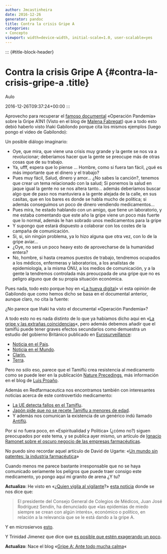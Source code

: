 ```yaml
---
author: Jmcastinheira
date: 2016-12-26
generator: pandoc
title: Contra la crisis Gripe A
categories:
- Concepto
viewport: width=device-width, initial-scale=1.0, user-scalable=yes
---
```


::: {#title-block-header}
# Contra la crisis Gripe A {#contra-la-crisis-gripe-a .title}

Aulo

2016-12-26T09:37:24+00:00
:::

Aprovecho para recuperar el [famoso
documental](http://www.google.es/search?q=Operaci%C3%B3n+pandemia&ie=utf-8&oe=utf-8&aq=t&rls=com)
«Operación Pandemia» sobre la Gripe A1N1 (Visto en el blog de [Malena
Fabregat](http://malenafabregat.com/2009/07/operacion-pandemia/)) que a
todo esto debió haberlo visto Iñaki Gabilondo porque cita los mismos
ejemplos (luego pongo el video de Gabilondo):

Un posible diálogo imaginario:

-   Oye, que mira, que viene una crisis muy grande y la gente se nos va
    a revolucionar; deberíamos hacer que la gente se preocupe más de
    otras cosas que de su trabajo.
-   Ya, ufff, espera que lo piense ... Hombre, como si fuera tan fácil,
    ¿qué es más importante que el dinero y el trabajo?
-   Pues muy fácil, Salud, dinero y amor... ¿No sabes la canción?,
    tenemos que crear un tema relacionado con la salud; Si ponemos la
    salud en jaque igual la gente no se nos altera tanto... además
    deberíamos buscar algo que de paso nos mantuviera a la gente alejada
    de la calle, en sus casitas, que en los bares es donde se habla
    mucho de política; si además conseguimos un poco de dinero vendiendo
    medicamentos...
-   Pues mira, he estado hablando con un amigo, que tiene un
    laboratorio, y me estaba comentando que este año la gripe viene un
    poco más fuerte que lo normal, además le han sobrado unos
    medicamentos para la gripe
-   Y supongo que estará dispuesto a colaborar con los costes de la
    campaña de comunicación.
-   Si, si, sin ningún problema, ya lo hizo alguna que otra vez, con lo
    de la gripe aviar...
-   ¿Oye, no será un poco heavy esto de aprovecharse de la humanidad
    entera?
-   No, hombre, si hasta creamos puestos de trabajo, tendremos ocupados
    a los médicos, enfermeras y laboratorios, a los analístas de
    epidemiología, a la misma ONU, a los medios de comunicación, y a la
    gente la tendremos controlada más preoucpada de una gripe que no es
    peligro alguno que de su propia situación económica.

Pues nada, todo esto porque hoy en «[La hueya
digital](http://lahuelladigital.blogspot.com/2009/09/paranoia-por-la-gripe.html)»
vi esta opinión de Gabilondo que como hemos dicho se basa en el
documental anterior, aunque claro, no cita la fuente:

¿No parece que Iñaki ha visto el documental «Operación Pandemia»?

A todo esto no es nada distinto de lo que ya habíamos dicho aqui en «[La
gripe y las extrañas
coincidencias](http://entelequia.bligoo.com/content/view/503848/La-gripe-y-las-extranas-coincidencias.html)«,
pero además debemos añadir que el tamiflú puede tener graves efectos
secundarios como demuestra un estudio del gobierno Británico publicado
en [Eurosurveillance](http://www.eurosurveillance.org/):

-   [Noticia en el
    Pais](http://www.elpais.com/articulo/sociedad/Efectos/adversos/Tamiflu/ninos/sanos/elpepusoc/20090801elpepisoc_6/Tes).
-   [Noticia en el
    Mundo](http://www.elmundo.es/elmundosalud/2009/07/30/medicina/1248982465.html).
-   [Clarin.](http://www.clarin.com/diario/2009/08/10/um/m-01975700.htm)
-   [Terra](http://terranoticias.terra.es/sociedad/articulo/consumo_tamiflu_produjo_comportamiento_anomalo_1497024.htm).

Pero no sólo eso, parece que el Tamiflú crea resistencia al medicamento
como se puede leer en la publicación [Nature
Precedings](http://translate.google.com/translate?hl=es&u=http%3A%2F%2Fprecedings.nature.com%2Fdocuments%2F2832%2Fversion%2F1),
más información en el blog de [Luis
Proaño](http://lp77.wordpress.com/2009/05/02/efectos-secundarios-del-tamiflu/).

Además en Redfarmaceutica nos encontramos también con interesantes
noticias acerca de este controvertido medicamento:

-   [La UE detecta fallos en el
    Tamiflu](http://www.redfarmaceutica.com/noticia/default.cfm?str_action=mostrarNoticia&int_idNoticia=11471&int_idSeccion=416&str_fechaNoticia=20051118).
-   [Japón pide que no se recete Tamiflu a menores de
    edad](http://www.redfarmaceutica.com/noticia/default.cfm?str_action=mostrarNoticia&int_idNoticia=14043&int_idSeccion=643&str_fechaNoticia=20070323).
-   Y además nos comunican la existencia de un genérico indú llamado
    [Antiflú](http://www.redfarmaceutica.com/noticia/default.cfm?str_action=mostrarNoticia&int_idNoticia=16984&int_idSeccion=1308&str_fechaNoticia=20090518).

Por si no fuera poco, en «Espiritualidad y Politica» (¿cómo no?) siguen
preocupados por este tema, y se publica ayer mismo, un artículo de
[Ignacio Ramonet sobre el oscuro negocio de las empresas
farmacéuticas](http://espiritualidadypolitica.blogspot.com/2009/09/mafias-farmaceuticas-por-ignacio.html).

No puedo sino recordar aquel artículo de David de Ugarte: «[Un mundo sin
patentes: la industria
farmacéutica](http://www.deugarte.com/un-mundo-sin-patentes-la-industria-farmaceutica)»

Cuando menos me parece bastante irresponsable que no se haya comunicado
seriamente los peligros que puede traer consigo este medicamento, yo
pongo aquí mi granito de arena ¿Y tu?

**Actualizo**: He visto en «¿[Quien vigila al
vigilante](http://lavigilanta.info/wordpress/?p=1419)?» [esta
noticia](http://www.elmundo.es/elmundosalud/2009/09/02/medicina/1251893075.html)
donde se nos dice que:

> El presidente del Consejo General de Colegios de Médicos, Juan José
> Rodríguez Sendín, ha denunciado que «las epidemias de miedo siempre se
> crean con algún interés», económico o político, en relación a la
> relevancia que se le está dando a la gripe A.

Y en microsiervos
[esto](http://www.microsiervos.com/archivo/ciencia/poniendo-gripe-a-en-perspectiva.html).

Y Trinidad Jimenez que dice que [es posible que estén exagerando un
poco](http://lahuelladigital.blogspot.com/2009/09/el-cachondeo-padre.html).

**Actualizo**: Nace el blog «[Gripe A: Ante todo mucha
calma](http://gripeycalma.wordpress.com/)«
